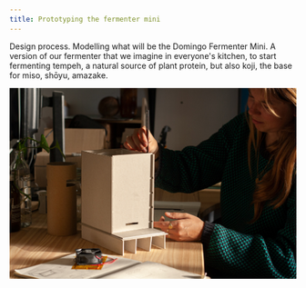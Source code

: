 ```yaml
---
title: Prototyping the fermenter mini
---
```


Design process. Modelling what will be the Domingo Fermenter Mini. A version of our fermenter that we imagine in everyone's kitchen, to start fermenting tempeh, a natural source of plant protein, but also koji, the base for miso, shōyu, amazake.

![](prototyping-fermenter-mini.jpg)
